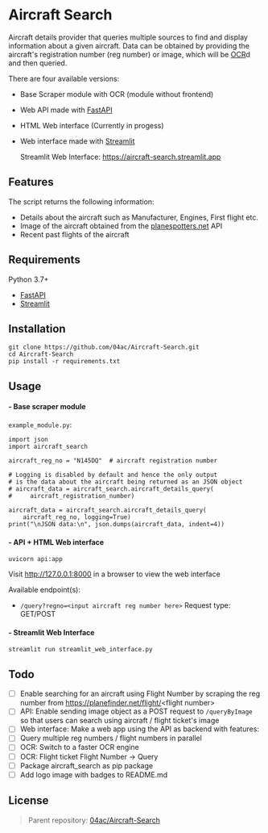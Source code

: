 # Aircraft Search

Aircraft details provider that queries multiple sources to find and display information about a given aircraft. Data can be obtained by providing the aircraft's registration number (reg number) or image, which will be [OCR](https://en.wikipedia.org/wiki/Optical_character_recognition)d and then queried.

There are four available versions:

- Base Scraper module with OCR (module without frontend)
- Web API made with [FastAPI](https://github.com/tiangolo/fastapi/)
- HTML Web interface (Currently in progess)
- Web interface made with [Streamlit](https://github.com/streamlit/streamlit)

  Streamlit Web Interface: https://aircraft-search.streamlit.app

## Features

The script returns the following information:

- Details about the aircraft such as Manufacturer, Engines, First flight etc.
- Image of the aircraft obtained from the [planespotters.net](https://www.planespotters.net/photo/api) API
- Recent past flights of the aircraft

## Requirements

Python 3.7+

- [FastAPI](https://github.com/tiangolo/fastapi/)
- [Streamlit](https://github.com/streamlit/streamlit)

## Installation

```
git clone https://github.com/04ac/Aircraft-Search.git
cd Aircraft-Search
pip install -r requirements.txt
```

## Usage

#### - Base scraper module

`example_module.py`:

```
import json
import aircraft_search

aircraft_reg_no = "N145DQ"  # aircraft registration number

# Logging is disabled by default and hence the only output
# is the data about the aircraft being returned as an JSON object
# aircraft_data = aircraft_search.aircraft_details_query(
#     aircraft_registration_number)

aircraft_data = aircraft_search.aircraft_details_query(
    aircraft_reg_no, logging=True)
print("\nJSON data:\n", json.dumps(aircraft_data, indent=4))

```

#### - API + HTML Web interface

```
uvicorn api:app
```

Visit http://127.0.0.1:8000 in a browser to view the web interface

Available endpoint(s):

- `/query?regno=<input aircraft reg number here>` Request type: GET/POST

#### - Streamlit Web Interface

```
streamlit run streamlit_web_interface.py
```

## Todo

- [ ] Enable searching for an aircraft using Flight Number by scraping the reg number from https://planefinder.net/flight/<flight number\>
- [ ] API: Enable sending image object as a POST request to `/queryByImage` so that users can search using aircraft / flight ticket's image
- [ ] Web interface: Make a web app using the API as backend with features:
- [ ] Query multiple reg numbers / flight numbers in parallel
- [ ] OCR: Switch to a faster OCR engine
- [ ] OCR: Flight ticket Flight Number -> Query
- [ ] Package aircraft_search as pip package
- [ ] Add logo image with badges to README.md

## License

> Parent repository: [04ac/Aircraft-Search](https://github.com/04ac/Aircraft-Search)

